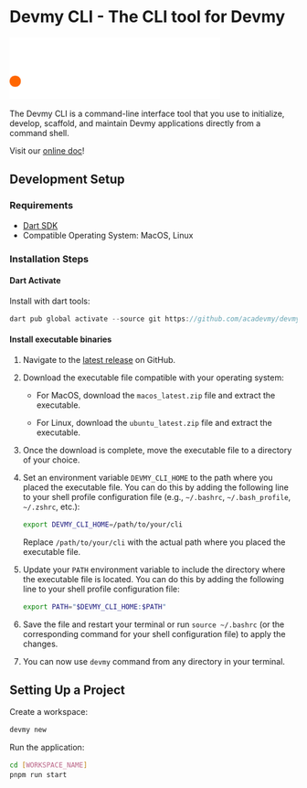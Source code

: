 # Devmy CLI - The CLI tool for Devmy

<img src="/devmy.svg" alt="Devmy CLI logo" height="108px"/>

The Devmy CLI is a command-line interface tool that you use to initialize, develop, scaffold,
and maintain Devmy applications directly from a command shell.

Visit our [online doc](https://clidocs-devmy-pillars-projects.vercel.app)!

## Development Setup

### Requirements

- [Dart SDK](https://dart.dev/get-dart) 
- Compatible Operating System: MacOS, Linux

### Installation Steps

#### Dart Activate
Install with dart tools:

```dart
dart pub global activate --source git https://github.com/acadevmy/devmy_cli
```

#### Install executable binaries

1. Navigate to the [latest release](https://github.com/acadevmy/devmy_cli/releases/latest) on GitHub.

2. Download the executable file compatible with your operating system:
   
   - For MacOS, download the `macos_latest.zip` file and extract the executable.
   
   - For Linux, download the `ubuntu_latest.zip` file and extract the executable.

3. Once the download is complete, move the executable file to a directory of your choice.

4. Set an environment variable `DEVMY_CLI_HOME` to the path where you placed the executable file. You can do this by adding the following line to your shell profile configuration file (e.g., `~/.bashrc`, `~/.bash_profile`, `~/.zshrc`, etc.):

   ```bash
   export DEVMY_CLI_HOME=/path/to/your/cli
   ```

   Replace `/path/to/your/cli` with the actual path where you placed the executable file.

5. Update your `PATH` environment variable to include the directory where the executable file is located. You can do this by adding the following line to your shell profile configuration file:

   ```bash
   export PATH="$DEVMY_CLI_HOME:$PATH"
   ```

6. Save the file and restart your terminal or run `source ~/.bashrc` (or the corresponding command for your shell configuration file) to apply the changes.

7. You can now use `devmy` command from any directory in your terminal.

## Setting Up a Project

Create a workspace:

```bash
devmy new
```

Run the application:

```bash
cd [WORKSPACE_NAME]
pnpm run start
```
